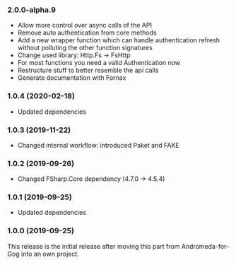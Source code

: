 ### 2.0.0-alpha.9

* Allow more control over async calls of the API
* Remove auto authentication from core methods
* Add a new wrapper function which can handle authentication refresh without
  polluting the other function signatures
* Change used library: Http.Fs -> FsHttp
* For most functions you need a valid Authentication now
* Restructure stuff to better resemble the api calls
* Generate documentation with Fornax

### 1.0.4 (2020-02-18)

* Updated dependencies

### 1.0.3 (2019-11-22)

* Changed internal workflow: introduced Paket and FAKE

### 1.0.2 (2019-09-26)

* Changed FSharp.Core dependency (4.7.0 -> 4.5.4)

### 1.0.1 (2019-09-25)

* Updated dependencies

### 1.0.0 (2019-09-25)

This release is the initial release after moving this part from Andromeda-for-Gog into an own project.
